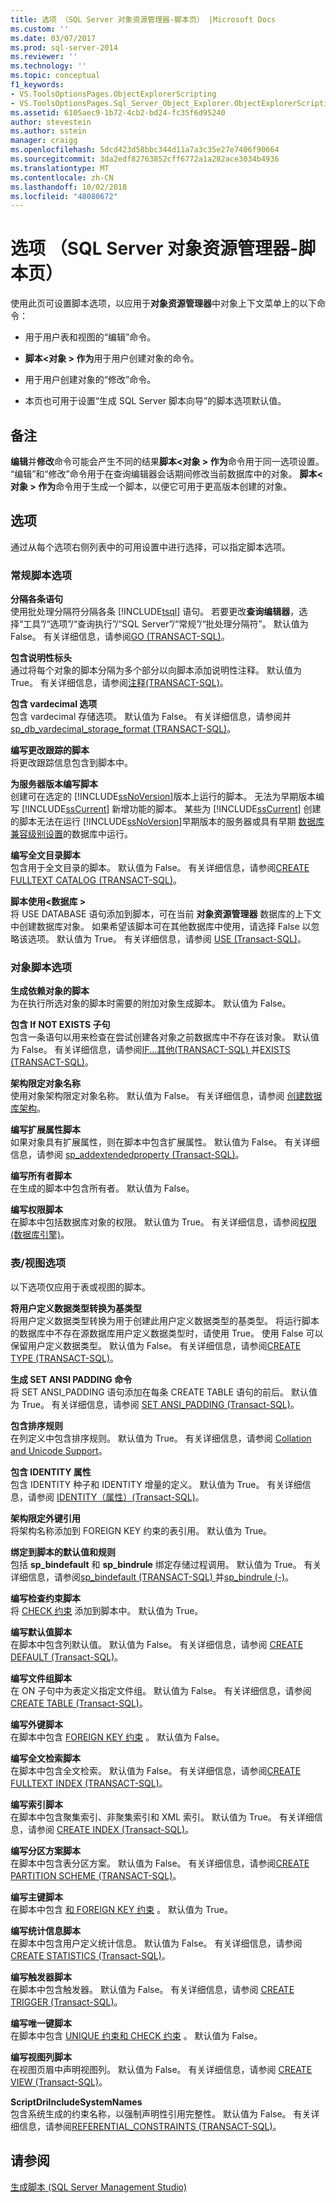 ```yaml
---
title: 选项 （SQL Server 对象资源管理器-脚本页） |Microsoft Docs
ms.custom: ''
ms.date: 03/07/2017
ms.prod: sql-server-2014
ms.reviewer: ''
ms.technology: ''
ms.topic: conceptual
f1_keywords:
- VS.ToolsOptionsPages.ObjectExplorerScripting
- VS.ToolsOptionsPages.Sql_Server_Object_Explorer.ObjectExplorerScripting
ms.assetid: 6105aec9-1b72-4cb2-bd24-fc35f6d95240
author: stevestein
ms.author: sstein
manager: craigg
ms.openlocfilehash: 5dcd423d58bbc344d11a7a3c35e27e7406f90664
ms.sourcegitcommit: 3da2edf82763852cff6772a1a282ace3034b4936
ms.translationtype: MT
ms.contentlocale: zh-CN
ms.lasthandoff: 10/02/2018
ms.locfileid: "48080672"
---
```

# <a name="options-sql-server-object-explorer-scripting-page"></a>选项 （SQL Server 对象资源管理器-脚本页）
  使用此页可设置脚本选项，以应用于**对象资源管理器**中对象上下文菜单上的以下命令：  
  
-   用于用户表和视图的“编辑”命令。  
  
-   **脚本\<对象 > 作为**用于用户创建对象的命令。  
  
-   用于用户创建对象的“修改”命令。  
  
-   本页也可用于设置“生成 SQL Server 脚本向导”的脚本选项默认值。  
  
## <a name="remarks"></a>备注  
 **编辑**并**修改**命令可能会产生不同的结果**脚本\<对象 > 作为**命令用于同一选项设置。 “编辑”和“修改”命令用于在查询编辑器会话期间修改当前数据库中的对象。 **脚本\<对象 > 作为**命令用于生成一个脚本，以便它可用于更高版本创建的对象。  
  
## <a name="options"></a>选项  
 通过从每个选项右侧列表中的可用设置中进行选择，可以指定脚本选项。  
  
### <a name="general-scripting-options"></a>常规脚本选项  
 **分隔各条语句**  
 使用批处理分隔符分隔各条 [!INCLUDE[tsql](../../includes/tsql-md.md)] 语句。 若要更改**查询编辑器**，选择“工具”/“选项”/“查询执行”/“SQL Server”/“常规”/“批处理分隔符”。 默认值为 False。 有关详细信息，请参阅[GO &#40;TRANSACT-SQL&#41;](/sql/t-sql/language-elements/sql-server-utilities-statements-go)。  
  
 **包含说明性标头**  
 通过将每个对象的脚本分隔为多个部分以向脚本添加说明性注释。 默认值为 True。 有关详细信息，请参阅[注释&#40;TRANSACT-SQL&#41;](/sql/t-sql/language-elements/comment-transact-sql)。  
  
 **包含 vardecimal 选项**  
 包含 vardecimal 存储选项。 默认值为 False。 有关详细信息，请参阅并[sp_db_vardecimal_storage_format &#40;TRANSACT-SQL&#41;](/sql/relational-databases/system-stored-procedures/sp-db-vardecimal-storage-format-transact-sql)。  
  
 **编写更改跟踪的脚本**  
 将更改跟踪信息包含到脚本中。  
  
 **为服务器版本编写脚本**  
 创建可在选定的 [!INCLUDE[ssNoVersion](../../../includes/ssnoversion-md.md)]版本上运行的脚本。 无法为早期版本编写 [!INCLUDE[ssCurrent](../../../includes/sscurrent-md.md)] 新增功能的脚本。 某些为 [!INCLUDE[ssCurrent](../../../includes/sscurrent-md.md)] 创建的脚本无法在运行 [!INCLUDE[ssNoVersion](../../../includes/ssnoversion-md.md)]早期版本的服务器或具有早期 [数据库兼容级别设置](/sql/t-sql/statements/alter-database-transact-sql-compatibility-level)的数据库中运行。  
  
 **编写全文目录脚本**  
 包含用于全文目录的脚本。 默认值为 False。 有关详细信息，请参阅[CREATE FULLTEXT CATALOG &#40;TRANSACT-SQL&#41;](/sql/t-sql/statements/create-fulltext-catalog-transact-sql)。  
  
 **脚本使用\<数据库 >**  
 将 USE DATABASE 语句添加到脚本，可在当前 **对象资源管理器** 数据库的上下文中创建数据库对象。 如果希望该脚本可在其他数据库中使用，请选择 False 以忽略该选项。 默认值为 True。 有关详细信息，请参阅 [USE (Transact-SQL)](/sql/t-sql/language-elements/use-transact-sql)。  
  
### <a name="object-scripting-options"></a>对象脚本选项  
 **生成依赖对象的脚本**  
 为在执行所选对象的脚本时需要的附加对象生成脚本。 默认值为 False。  
  
 **包含 If NOT EXISTS 子句**  
 包含一条语句以用来检查在尝试创建各对象之前数据库中不存在该对象。 默认值为 False。 有关详细信息，请参阅[IF...其他&#40;TRANSACT-SQL&#41; ](/sql/t-sql/language-elements/if-else-transact-sql)并[EXISTS &#40;TRANSACT-SQL&#41;](/sql/t-sql/language-elements/exists-transact-sql)。  
  
 **架构限定对象名称**  
 使用对象架构限定对象名称。 默认值为 False。 有关详细信息，请参阅 [创建数据库架构](../../relational-databases/security/authentication-access/create-a-database-schema.md)。  
  
 **编写扩展属性脚本**  
 如果对象具有扩展属性，则在脚本中包含扩展属性。 默认值为 False。 有关详细信息，请参阅 [sp_addextendedproperty (Transact-SQL)](/sql/relational-databases/system-stored-procedures/sp-addextendedproperty-transact-sql)。  
  
 **编写所有者脚本**  
 在生成的脚本中包含所有者。 默认值为 False。  
  
 **编写权限脚本**  
 在脚本中包括数据库对象的权限。 默认值为 True。 有关详细信息，请参阅[权限&#40;数据库引擎&#41;](../../relational-databases/security/permissions-database-engine.md)。  
  
### <a name="tableview-options"></a>表/视图选项  
 以下选项仅应用于表或视图的脚本。  
  
 **将用户定义数据类型转换为基类型**  
 将用户定义数据类型转换为用于创建此用户定义数据类型的基类型。 将运行脚本的数据库中不存在源数据库用户定义数据类型时，请使用 True。 使用 False 可以保留用户定义数据类型。 默认值为 False。 有关详细信息，请参阅[CREATE TYPE &#40;TRANSACT-SQL&#41;](/sql/t-sql/statements/create-type-transact-sql)。  
  
 **生成 SET ANSI PADDING 命令**  
 将 SET ANSI_PADDING 语句添加在每条 CREATE TABLE 语句的前后。 默认值为 True。 有关详细信息，请参阅 [SET ANSI_PADDING (Transact-SQL)](/sql/t-sql/statements/set-ansi-padding-transact-sql)。  
  
 **包含排序规则**  
 在列定义中包含排序规则。 默认值为 True。 有关详细信息，请参阅 [Collation and Unicode Support](../../relational-databases/collations/collation-and-unicode-support.md)。  
  
 **包含 IDENTITY 属性**  
 包含 IDENTITY 种子和 IDENTITY 增量的定义。 默认值为 True。 有关详细信息，请参阅 [IDENTITY（属性）&#40;Transact-SQL&#41;](/sql/t-sql/statements/create-table-transact-sql-identity-property)。  
  
 **架构限定外键引用**  
 将架构名称添加到 FOREIGN KEY 约束的表引用。 默认值为 True。  
  
 **绑定到脚本的默认值和规则**  
 包括 **sp_bindefault** 和 **sp_bindrule** 绑定存储过程调用。 默认值为 True。 有关详细信息，请参阅[sp_bindefault &#40;TRANSACT-SQL&#41; ](/sql/relational-databases/system-stored-procedures/sp-bindefault-transact-sql)并[sp_bindrule &#40;-&#41;](/sql/relational-databases/system-stored-procedures/sp-bindrule-transact-sql)。  
  
 **编写检查约束脚本**  
 将 [CHECK 约束](../../relational-databases/tables/unique-constraints-and-check-constraints.md) 添加到脚本中。 默认值为 True。  
  
 **编写默认值脚本**  
 在脚本中包含列默认值。 默认值为 False。 有关详细信息，请参阅 [CREATE DEFAULT (Transact-SQL)](/sql/t-sql/statements/create-default-transact-sql)。  
  
 **编写文件组脚本**  
 在 ON 子句中为表定义指定文件组。 默认值为 False。 有关详细信息，请参阅 [CREATE TABLE (Transact-SQL)](/sql/t-sql/statements/create-table-transact-sql)。  
  
 **编写外键脚本**  
 在脚本中包含 [FOREIGN KEY 约束](../../relational-databases/tables/primary-and-foreign-key-constraints.md) 。 默认值为 False。  
  
 **编写全文检索脚本**  
 在脚本中包含全文检索。 默认值为 False。 有关详细信息，请参阅[CREATE FULLTEXT INDEX &#40;TRANSACT-SQL&#41;](/sql/t-sql/statements/create-fulltext-index-transact-sql)。  
  
 **编写索引脚本**  
 在脚本中包含聚集索引、非聚集索引和 XML 索引。 默认值为 True。 有关详细信息，请参阅 [CREATE INDEX (Transact-SQL)](/sql/t-sql/statements/create-index-transact-sql)。  
  
 **编写分区方案脚本**  
 在脚本中包含表分区方案。 默认值为 False。 有关详细信息，请参阅[CREATE PARTITION SCHEME &#40;TRANSACT-SQL&#41;](/sql/t-sql/statements/create-partition-scheme-transact-sql)。  
  
 **编写主键脚本**  
 在脚本中包含 [和 FOREIGN KEY 约束](../../relational-databases/tables/primary-and-foreign-key-constraints.md) 。 默认值为 True。  
  
 **编写统计信息脚本**  
 在脚本中包含用户定义统计信息。 默认值为 False。 有关详细信息，请参阅 [CREATE STATISTICS (Transact-SQL)](/sql/t-sql/statements/create-statistics-transact-sql)。  
  
 **编写触发器脚本**  
 在脚本中包含触发器。 默认值为 False。 有关详细信息，请参阅 [CREATE TRIGGER (Transact-SQL)](/sql/t-sql/statements/create-trigger-transact-sql)。  
  
 **编写唯一键脚本**  
 在脚本中包含 [UNIQUE 约束和 CHECK 约束](../../relational-databases/tables/unique-constraints-and-check-constraints.md) 。 默认值为 False。  
  
 **编写视图列脚本**  
 在视图页眉中声明视图列。 默认值为 False。 有关详细信息，请参阅 [CREATE VIEW (Transact-SQL)](/sql/t-sql/statements/create-view-transact-sql)。  
  
 **ScriptDriIncludeSystemNames**  
 包含系统生成的约束名称，以强制声明性引用完整性。 默认值为 False。 有关详细信息，请参阅[REFERENTIAL_CONSTRAINTS &#40;TRANSACT-SQL&#41;](/sql/relational-databases/system-information-schema-views/referential-constraints-transact-sql)。  
  
## <a name="see-also"></a>请参阅  
 [生成脚本 (SQL Server Management Studio)](../../relational-databases/scripting/generate-scripts-sql-server-management-studio.md)  
  
  
